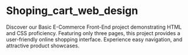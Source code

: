 # Shoping_cart_web_design
 Discover our Basic E-Commerce Front-End project demonstrating HTML and CSS proficiency. Featuring only three pages, this project provides a user-friendly online shopping interface. Experience easy navigation, and attractive product showcases.
